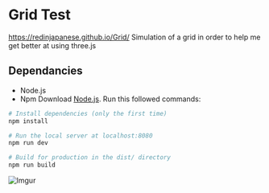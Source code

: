 # Grid Test
https://redinjapanese.github.io/Grid/
Simulation of a grid in order to help me get better at using three.js
## Dependancies
- Node.js
- Npm
Download [Node.js](https://nodejs.org/en/download/).
Run this followed commands:

``` bash
# Install dependencies (only the first time)
npm install

# Run the local server at localhost:8080
npm run dev

# Build for production in the dist/ directory
npm run build
```
![Imgur](https://imgur.com/AKLGXxq.gif)
